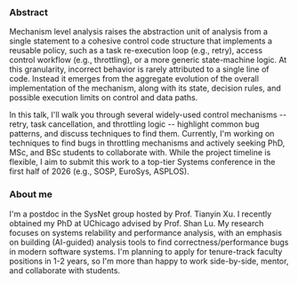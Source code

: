 ### Abstract

Mechanism level analysis raises the abstraction unit of analysis from a single statement to a cohesive control code structure that implements a reusable policy, such as a task re-execution loop (e.g., retry), access control workflow (e.g., throttling), or a more generic state-machine logic. At this granularity, incorrect behavior is rarely attributed to a single line of code. Instead it emerges from the aggregate evolution of the overall implementation of the mechanism, along with its state, decision rules, and possible execution limits on control and data paths.

In this talk, I'll walk you through several widely-used control mechanisms -- retry, task cancellation, and throttling logic -- highlight common bug patterns, and discuss techniques to find them. Currently, I'm working on techniques to find bugs in throttling mechanisms and actively seeking PhD, MSc, and BSc students to collaborate with. While the project timeline is flexible, I aim to submit this work to a top-tier Systems conference in the first half of 2026 (e.g., SOSP, EuroSys, ASPLOS).

### About me

I'm a postdoc in the SysNet group hosted by Prof. Tianyin Xu. I recently obtained my PhD at UChicago advised by Prof. Shan Lu. My research focuses on systems relability and performance analysis, with an emphasis on building (AI-guided) analysis tools to find correctness/performance bugs in modern software systems. I'm planning to apply for tenure-track faculty positions in 1-2 years, so I'm more than happy to work side-by-side, mentor, and collaborate with students.
